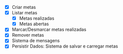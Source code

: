 - [x] Criar metas
- [x] Listar metas
    - [x] Metas realizadas 
    - [x] Metas abertas
- [x] Marcar/Desmarcar metas realizadas
- [x] Remover metas
- [x] Sistema de mensagens
- [x] Persistir Dados: Sistema de salvar e carregar metas